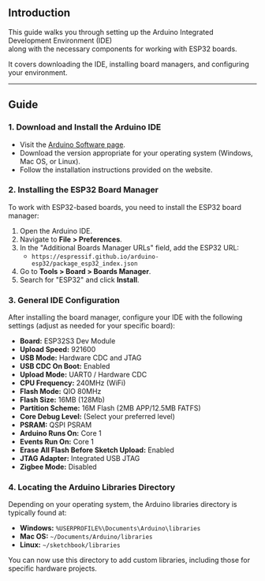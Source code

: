 ## Introduction

This guide walks you through setting up the
Arduino Integrated Development Environment (IDE)\
along with the necessary components for working with ESP32 boards.

It covers downloading the IDE, installing board managers,
and configuring your environment.

---

## Guide

### 1. Download and Install the Arduino IDE

- Visit the [Arduino Software page](https://www.arduino.cc/en/software).
- Download the version appropriate for your operating system
  (Windows, Mac OS, or Linux).
- Follow the installation instructions provided on the website.

### 2. Installing the ESP32 Board Manager

To work with ESP32-based boards, you need to install the ESP32 board manager:

1. Open the Arduino IDE.
2. Navigate to **File > Preferences**.
3. In the "Additional Boards Manager URLs" field, add the ESP32 URL:
   - `https://espressif.github.io/arduino-esp32/package_esp32_index.json`
4. Go to **Tools > Board > Boards Manager**.
5. Search for "ESP32" and click **Install**.

### 3. General IDE Configuration

After installing the board manager,
configure your IDE with the following settings
(adjust as needed for your specific board):

- **Board:** ESP32S3 Dev Module
- **Upload Speed:** 921600
- **USB Mode:** Hardware CDC and JTAG
- **USB CDC On Boot:** Enabled
- **Upload Mode:** UART0 / Hardware CDC
- **CPU Frequency:** 240MHz (WiFi)
- **Flash Mode:** QIO 80MHz
- **Flash Size:** 16MB (128Mb)
- **Partition Scheme:** 16M Flash (2MB APP/12.5MB FATFS)
- **Core Debug Level:** (Select your preferred level)
- **PSRAM:** QSPI PSRAM
- **Arduino Runs On:** Core 1
- **Events Run On:** Core 1
- **Erase All Flash Before Sketch Upload:** Enabled
- **JTAG Adapter:** Integrated USB JTAG
- **Zigbee Mode:** Disabled

### 4. Locating the Arduino Libraries Directory

Depending on your operating system,
the Arduino libraries directory is typically found at:

- **Windows:** `%USERPROFILE%\Documents\Arduino\libraries`
- **Mac OS:** `~/Documents/Arduino/libraries`
- **Linux:** `~/sketchbook/libraries`

You can now use this directory to add custom libraries,
including those for specific hardware projects.

